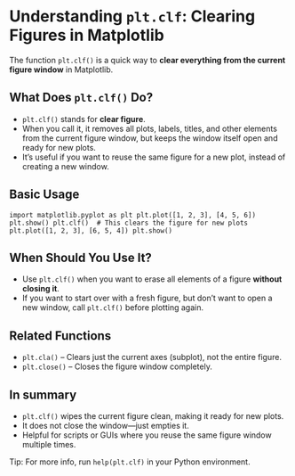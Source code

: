 # Understanding `plt.clf`: Clearing Figures in Matplotlib

The function `plt.clf()` is a quick way to **clear everything from the current figure window** in Matplotlib.

## What Does `plt.clf()` Do?

* `plt.clf()` stands for **clear figure**.
* When you call it, it removes all plots, labels, titles, and other elements from the current figure window, but keeps the window itself open and ready for new plots.
* It’s useful if you want to reuse the same figure for a new plot, instead of creating a new window.

## Basic Usage

``import matplotlib.pyplot as plt
plt.plot([1, 2, 3], [4, 5, 6])
plt.show()
plt.clf()  # This clears the figure for new plots
plt.plot([1, 2, 3], [6, 5, 4])
plt.show()``

## When Should You Use It?

* Use `plt.clf()` when you want to erase all elements of a figure **without closing it**.
* If you want to start over with a fresh figure, but don’t want to open a new window, call `plt.clf()` before plotting again.

## Related Functions

* `plt.cla()` – Clears just the current axes (subplot), not the entire figure.
* `plt.close()` – Closes the figure window completely.

## In summary

* `plt.clf()` wipes the current figure clean, making it ready for new plots.
* It does not close the window—just empties it.
* Helpful for scripts or GUIs where you reuse the same figure window multiple times.

Tip: For more info, run `help(plt.clf)` in your Python environment.
